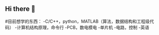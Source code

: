 ## Hi there 👋

#目前想学的东西：
 -C/C++，python，MATLAB（算法，数据结构和工程级代码）
 -计算机结构原理，命令行
 -PCB，数电模电
 -单片机
 -电路，控制
 -英语
<!--
**san-holy/san-holy** is a ✨ _special_ ✨ repository because its `README.md` (this file) appears on your GitHub profile.

Here are some ideas to get you started:

- 🔭 I’m currently working on ...
- 🌱 I’m currently learning ...
- 👯 I’m looking to collaborate on ...
- 🤔 I’m looking for help with ...
- 💬 Ask me about ...
- 📫 How to reach me: ...
- 😄 Pronouns: ...
- ⚡ Fun fact: ...
-->
